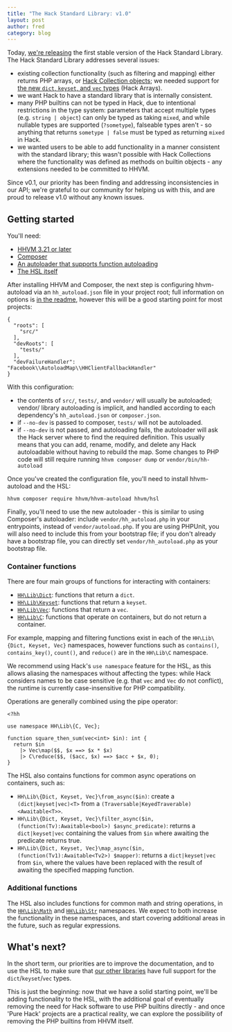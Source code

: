 ```yaml
---
title: "The Hack Standard Library: v1.0"
layout: post
author: fred
category: blog
---
```


Today, [we're releasing](https://github.com/hhvm/hsl/releases/tag/v1.0.0) the first stable version of the Hack Standard Library. The Hack Standard Library addresses several issues:

* existing collection functionality (such as filtering and mapping) either returns PHP arrays, or [Hack Collection objects](https://docs.hhvm.com/hack/collections/introduction); we needed support for [the new `dict`, `keyset`, and `vec` types](https://docs.hhvm.com/hack/collections/hack-arrays) (Hack Arrays).
* we want Hack to have a standard library that is internally consistent.
* many PHP builtins can not be typed in Hack, due to intentional restrictions in the type system: parameters that accept multiple types (e.g. `string | object`) can only be typed as taking `mixed`, and while nullable types are supported (`?sometype`), falseable types aren't - so anything that returns `sometype | false` must be typed as returning `mixed` in Hack.
* we wanted users to be able to add functionality in a manner consistent with the standard library; this wasn't possible with Hack Collections where the functionality was defined as methods on builtin objects - any extensions needed to be committed to HHVM.

Since v0.1, our priority has been finding and addressing inconsistencies in our API; we're grateful to our community for helping us with this, and are proud to release v1.0 without any known issues.

<!--truncate-->

## Getting started

You'll need:

* [HHVM 3.21 or later](https://docs.hhvm.com/hhvm/installation/)
* [Composer](https://getcomposer.org/)
* [An autoloader that supports function autoloading](https://github.com/hhvm/hhvm-autoload)
* [The HSL itself](https://github.com/hhvm/hsl)

After installing HHVM and Composer, the next step is configuring hhvm-autoload via an `hh_autoload.json` file in your project root; full information on options is [in the readme](https://github.com/hhvm/hhvm-autoload#configuration-hh_autoloadjson), however this will be a good starting point for most projects:

```
{
  "roots": [
    "src/"
  ],
  "devRoots": [
    "tests/"
  ],
  "devFailureHandler": "Facebook\\AutoloadMap\\HHClientFallbackHandler"
}
```

With this configuration:

* the contents of `src/`, `tests/`, and `vendor/` will usually be autoloaded; vendor/ library autoloading is implicit, and handled according to each dependency's `hh_autoload.json` or `composer.json`.
* if `--no-dev` is passed to composer, `tests/` will not be autoloaded.
* if `--no-dev` is not passed, and autoloading fails, the autoloader will ask the Hack server where to find the required definition. This usually means that you can add, rename, modify, and delete any Hack autoloadable without having to rebuild the map. Some changes to PHP code will still require running `hhvm composer dump` or `vendor/bin/hh-autoload`

Once you've created the configuration file, you'll need to install hhvm-autoload and the HSL:

```
hhvm composer require hhvm/hhvm-autoload hhvm/hsl
```

Finally, you'll need to use the new autoloader - this is similar to using Composer's autoloader: include `vendor/hh_autoload.php` in your entrypoints, instead of `vendor/autoload.php`. If you are using PHPUnit, you will also need to include this from your bootstrap file; if you don't already have a bootstrap file, you can directly set `vendor/hh_autoload.php` as your bootstrap file.

### Container functions

There are four main groups of functions for interacting with containers:


* [`HH\Lib\Dict`](https://hhvm.github.io/hsl/api/Dict.html):  functions that return a `dict`.
* [`HH\Lib\Keyset`](https://hhvm.github.io/hsl/api/Keyset.html): functions that return a `keyset`.
* [`HH\Lib\Vec`](https://hhvm.github.io/hsl/api/Vec.html): functions that return a `vec`.
* [`HH\Lib\C`](https://hhvm.github.io/hsl/api/C.html): functions that operate on containers, but do not return a container.

For example, mapping and filtering functions exist in each of the `HH\Lib\{Dict, Keyset, Vec}` namespaces, however functions such as `contains()`, `contains_key()`, `count()`, and `reduce()` are in the `HH\Lib\C` namespace.

We recommend using Hack's `use namespace` feature for the HSL, as this allows aliasing the namespaces without affecting the types: while Hack considers names to be case sensitive (e.g. that `vec` and `Vec` do not conflict), the runtime is currently case-insensitive for PHP compatibility.

Operations are generally combined using the pipe operator:

```
<?hh

use namespace HH\Lib\{C, Vec};

function square_then_sum(vec<int> $in): int {
  return $in
    |> Vec\map($$, $x ==> $x * $x)
    |> C\reduce($$, ($acc, $x) ==> $acc + $x, 0);
}
```

The HSL also contains functions for common async operations on containers, such as:

* `HH\Lib\{Dict, Keyset, Vec}\from_async($in)`: create a `(dict|keyset|vec)<T>` from a `(Traversable|KeyedTraverable)<Awaitable<T>>`.
* `HH\Lib\{Dict, Keyset, Vec}\filter_async($in, (function(Tv):Awaitable<bool>) $async_predicate)`: returns a `dict|keyset|vec` containing the values from `$in` where awaiting the predicate returns true.
* `HH\Lib\{Dict, Keyset, Vec}\map_async($in, (function(Tv1):Awaitable<Tv2>) $mapper)`: returns a `dict|keyset|vec` from `$in`, where the values have been replaced with the result of awaiting the specified mapping function.

### Additional functions

The HSL also includes functions for common math and string operations, in the [`HH\Lib\Math`](https://hhvm.github.io/hsl/api/Math.html) and [`HH\Lib\Str`](https://hhvm.github.io/hsl/api/Str.html) namespaces. We expect to both increase the functionality in these namespaces, and start covering additional areas in the future, such as regular expressions.

## What's next?

In the short term, our priorities are to improve the documentation, and to use the HSL to make sure that [our other libraries](https://github.com/hhvm) have full support for the `dict`/`keyset`/`vec` types.

This is just the beginning: now that we have a solid starting point, we'll be adding functionality to the HSL, with the additional goal of eventually removing the need for Hack software to use PHP builtins directly - and once 'Pure Hack' projects are a practical reality, we can explore the possibility of removing the PHP builtins from HHVM itself.
